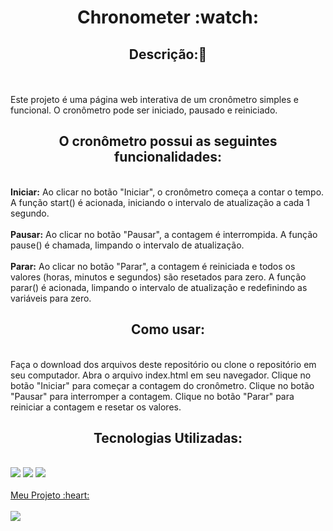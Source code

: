 <h1 align="center">Chronometer :watch:</h1>

<h2 align="center"> Descrição:📄</h2>
<br>
<br>
Este projeto é uma página web interativa de um cronômetro simples e funcional. O cronômetro pode ser iniciado, pausado e reiniciado.
<br>
<h2 align="center">O cronômetro possui as seguintes funcionalidades:</h2>
<br>
<b>Iniciar:</b> Ao clicar no botão "Iniciar", o cronômetro começa a contar o tempo. A função start() é acionada, iniciando o intervalo de atualização a cada 1 segundo.
<br>
<br>
<b>Pausar:</b> Ao clicar no botão "Pausar", a contagem é interrompida. A função pause() é chamada, limpando o intervalo de atualização.
<br>
<br>
<b>Parar:</b> Ao clicar no botão "Parar", a contagem é reiniciada e todos os valores (horas, minutos e segundos) são resetados para zero. A função parar() é acionada, limpando o intervalo de atualização e redefinindo as variáveis para zero.
<br>
<h2 align="center">Como usar:</h2>
<br>
Faça o download dos arquivos deste repositório ou clone o repositório em seu computador.
Abra o arquivo index.html em seu navegador.
Clique no botão "Iniciar" para começar a contagem do cronômetro.
Clique no botão "Pausar" para interromper a contagem.
Clique no botão "Parar" para reiniciar a contagem e resetar os valores.
<br>
<h2 align="center">Tecnologias Utilizadas:</h2>
<br>
<img src="https://img.shields.io/badge/HTML-239120?style=for-the-badge&logo=html5&logoColor=white">

<img src="https://img.shields.io/badge/CSS-239120?&style=for-the-badge&logo=css3&logoColor=white">

<img src="https://img.shields.io/badge/JavaScript-F7DF1E?style=for-the-badge&logo=javascript&logoColor=black">
<br>
<br>
<a href="https://app.netlify.com/sites/chronometer-1/overview">Meu Projeto :heart:
<br>
<br>
<img src="https://github.com/Lucileide-Elpidio/cronometro/blob/main/assets/mockup.png?raw=true">
